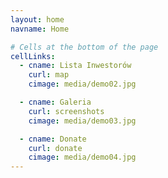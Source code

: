 ```yaml
---
layout: home
navname: Home

# Cells at the bottom of the page
cellLinks:
  - cname: Lista Inwestorów
    curl: map
    cimage: media/demo02.jpg

  - cname: Galeria
    curl: screenshots
    cimage: media/demo03.jpg

  - cname: Donate
    curl: donate
    cimage: media/demo04.jpg
---
```

